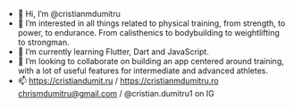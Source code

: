 - 👋 Hi, I’m @cristianmdumitru
- 👀 I’m interested in all things related to physical training, from strength, to power, to endurance. From calisthenics to bodybuilding to weightlifting to strongman.
- 🌱 I’m currently learning Flutter, Dart and JavaScript.
- 💞️ I’m looking to collaborate on building an app centered around training, with a lot of useful features for intermediate and advanced athletes.
- 📫 https://cristiandumit.ru / https://cristianmdumitru.ro chrismdumitru@gmail.com / @cristian.dumitru1 on IG

<!---
cristianmdumitru/cristianmdumitru is a ✨ special ✨ repository because its `README.md` (this file) appears on your GitHub profile.
You can click the Preview link to take a look at your changes.
--->
